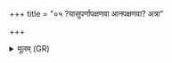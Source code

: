 +++
title = "०५ ?यासुपर्णापक्षणवा आनपक्षणवा? अत्रा"

+++
<details><summary>मूलम् (GR)</summary>

?यासुपर्णापक्षणवा-  
-आनपक्षणवा? ।  
अत्रा त आर्पितं मनः  
शल्य इव कुर्मलं यथा ॥
</details>